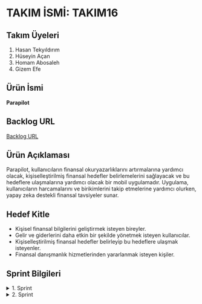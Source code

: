 # TAKIM İSMİ: TAKIM16

## Takım Üyeleri
1. Hasan Tekyıldırım
2. Hüseyin Açan
3. Homam Abosaleh
4. Gizem Efe

## Ürün İsmi
**Parapilot**

## Backlog URL
[Backlog URL](https://trello.com/b/yyNR0ALo/1spri%CC%87nt)

## Ürün Açıklaması
Parapilot, kullanıcıların finansal okuryazarlıklarını artırmalarına yardımcı olacak, kişiselleştirilmiş finansal hedefler belirlemelerini sağlayacak ve bu hedeflere ulaşmalarına yardımcı olacak bir mobil uygulamadır. Uygulama, kullanıcıların harcamalarını ve birikimlerini takip etmelerine yardımcı olurken, yapay zeka destekli finansal tavsiyeler sunar.

## Hedef Kitle
- Kişisel finansal bilgilerini geliştirmek isteyen bireyler.
- Gelir ve giderlerini daha etkin bir şekilde yönetmek isteyen kullanıcılar.
- Kişiselleştirilmiş finansal hedefler belirleyip bu hedeflere ulaşmak isteyenler.
- Finansal danışmanlık hizmetlerinden yararlanmak isteyen kişiler.

## Sprint Bilgileri

<details>
  <summary>1. Sprint</summary>
  
  ### Sprint İçinde Tamamlanması Tahmin Edilen Puan
  100 Puan

  ### Puan Tamamlama Mantığı
  Proje boyunca tamamlanacak 3 sprint toplam puanı 500. 3 sprinte böldüğümüzde bu sprintin en azından 100 ile başlaması gerektiğine karar verildi.

  ### Daily Scrum
  Daily scrum toplantıları hem WhatsApp hem de Discord üzerinden yapıldı.
  Örnek
  ![4](https://github.com/HomamAbosaleh/TAKIM16/assets/130930838/3967d7c1-db8c-45e8-b177-ad60de702029)

  ### Sprint Ekran Görüntüsü
  ![sprintfoto](https://github.com/HomamAbosaleh/TAKIM16/assets/130930838/3d9b64fd-90b6-43f8-a762-547f02122beb)

  ### Ürün Görüntüsü
  ![1urun](https://github.com/HomamAbosaleh/TAKIM16/assets/130930838/ae074c09-3494-4ff6-b7b4-31ac4e9cd0c2)
  ![2urun](https://github.com/HomamAbosaleh/TAKIM16/assets/130930838/77984444-513b-4537-854f-799518980601)
  ![3urun](https://github.com/HomamAbosaleh/TAKIM16/assets/130930838/5366c529-a86d-498b-8176-aa998a4730da)
  ![4urun](https://github.com/HomamAbosaleh/TAKIM16/assets/130930838/38675b66-37ba-4730-a089-10855aa878f5)
  ![5urun](https://github.com/HomamAbosaleh/TAKIM16/assets/130930838/358d71c2-4376-45fb-bff6-aa7c6a70e05c)
  ![6urun](https://github.com/HomamAbosaleh/TAKIM16/assets/130930838/db745010-f2f7-4cd1-ba73-28097f62d35f)

  ### Sprint Review
  Sprint boyunca gerçekleştirdiğimiz adımlar şunlardır:

  1. **Proje Fikri Belirlendi**: Proje fikrimizi belirledik ve bu sayede ekibin odaklanacağı ana konu netleşti. (15 puan)
  2. **Ürün İsmi, Ürün Özellikleri ve Hedef Kitlesi Belirlendi**: Ürünümüzün ismini, özelliklerini ve hedef kitlesini belirledik. Bu önemli adımla, ürünümüzün ne olduğu ve kime hitap ettiğini netleştirmiş olduk. (30 puan)
  3. **UI-UX Tasarımı Belirlendi**: Kullanıcı arayüzü ve deneyimi tasarımını tamamladık. (15 puan)
  4. **Tanıtım Ekranları Oluşturuldu**: Ürünümüzün tanıtım ekranlarını oluşturduk. Bu ekranlar, kullanıcıların ürünle ilk karşılaştıkları yerler olacak. (20 puan)
  5. **Kayıt Ol Ekranı Oluşturuldu**: Kullanıcıların sisteme kaydolabileceği kayıt ol ekranını tasarladık ve oluşturduk. (20 puan)

  ### Sprint Retrospective
  #### Neler İyi Gitti
  - **Ekip İletişimi**: Ekip üyeleri arasında güçlü bir iletişim kuruldu. Herkes fikirlerini açıkça paylaşabildi ve birlikte çalışmak verimliydi.
  - **Hedeflere Ulaşma**: Belirlediğimiz sprint hedeflerine başarıyla ulaştık. Planladığımız tüm görevleri zamanında tamamladık.

  #### Geliştirilebilecek Alanlar
  - **Zaman Yönetimi**: Zaman yönetimi konusunda daha dikkatli olmalıyız.

  #### Gelecek Sprint İçin Öneriler
  - **Daha Detaylı Planlama**: Görevlerin süresini daha doğru tahmin etmek için daha detaylı bir planlama yapmalıyız.
</details>

<details>
  <summary>2. Sprint</summary>

  ### Sprint İçinde Tamamlanması Tahmin Edilen Puan
  150 Puan

  ### Puan Tamamlama Mantığı
  Proje boyunca tamamlanacak 3 sprint toplam puanı 500. 3 sprinte böldüğümüzde bu sprintin 150 puan olması gerektiğine karar verildi. (Aksaklıklara rağmen halledildi.)

   ### Daily Scrum
  Daily scrum toplantıları hem WhatsApp hem de Discord üzerinden yapıldı.
  Örnek
  ![3](https://github.com/user-attachments/assets/bf15e3a3-666f-4e5a-8925-15bad6ec95cb)


  ### Sprint Ekran Görüntüsü
![sprintgoruntusu](https://github.com/user-attachments/assets/e0d1472f-1a69-435a-b79c-a9be8d21ae55)

  ### Ürün Görüntüsü
 ![Screenshot_1721499123](https://github.com/user-attachments/assets/95b737f6-4506-4c76-aff3-9a9d94b9b73e)
![Screenshot_1721499128](https://github.com/user-attachments/assets/3ab4e66f-3f39-4b83-88e7-bcc3a590ff33)


  ### Sprint Review
  - Kayıt Ol, Giriş, Misafir Olarak Devam Et, Şifremi Unuttum kısımları düzeltildi (Ekstra yeniden bakılacak).
  - Anasayfanın tasarımı ve kodlanması yapıldı.
  - Finansal sözlüğün tasarım ve kodlanması yapıldı (Ekstra geliştirilecek).

  ### Sprint Retrospective
  #### Neler İyi Gitti
  - Aksaklıklara rağmen 2. sprint görevlerini bitirmeyi başardık.

  #### Geliştirilebilecek Alanlar
  - Projeyi istediğimiz şekilde bitirmemiz için 3. sprintte ekstra önem vermemiz ve ekipçe daha iyi planlama yapmamız gerekiyor.
</details>
